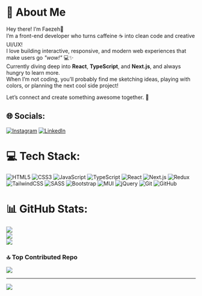 # 💫 About Me

Hey there! I’m Faezeh🎨  
I’m a front-end developer who turns caffeine ☕ into clean code and creative UI/UX!  
I love building interactive, responsive, and modern web experiences that make users go *"wow!"* 💻✨  
Currently diving deep into **React**, **TypeScript**, and **Next.js**, and always hungry to learn more.  
When I’m not coding, you’ll probably find me sketching ideas, playing with colors, or planning the next cool side project!  

Let’s connect and create something awesome together. 🚀

## 🌐 Socials:
[![Instagram](https://img.shields.io/badge/Instagram-%23E4405F.svg?logo=Instagram&logoColor=white)](https://instagram.com/coded.by.faezeh)
[![LinkedIn](https://img.shields.io/badge/LinkedIn-%230077B5.svg?logo=linkedin&logoColor=white)](https://www.linkedin.com/in/faezeh-mohammadibagha-199585211/)

# 💻 Tech Stack:
![HTML5](https://img.shields.io/badge/html5-%23E34F26.svg?style=for-the-badge&logo=html5&logoColor=white)
![CSS3](https://img.shields.io/badge/css3-%231572B6.svg?style=for-the-badge&logo=css3&logoColor=white)
![JavaScript](https://img.shields.io/badge/javascript-%23323330.svg?style=for-the-badge&logo=javascript&logoColor=%23F7DF1E)
![TypeScript](https://img.shields.io/badge/typescript-%23007ACC.svg?style=for-the-badge&logo=typescript&logoColor=white)
![React](https://img.shields.io/badge/react-%2320232a.svg?style=for-the-badge&logo=react&logoColor=%2361DAFB)
![Next.js](https://img.shields.io/badge/next.js-%23000000.svg?style=for-the-badge&logo=next.js&logoColor=white)
![Redux](https://img.shields.io/badge/redux-%23593d88.svg?style=for-the-badge&logo=redux&logoColor=white)
![TailwindCSS](https://img.shields.io/badge/tailwindcss-%2338B2AC.svg?style=for-the-badge&logo=tailwind-css&logoColor=white)
![SASS](https://img.shields.io/badge/SASS-hotpink.svg?style=for-the-badge&logo=SASS&logoColor=white)
![Bootstrap](https://img.shields.io/badge/bootstrap-%238511FA.svg?style=for-the-badge&logo=bootstrap&logoColor=white)
![MUI](https://img.shields.io/badge/MUI-%230081CB.svg?style=for-the-badge&logo=mui&logoColor=white)
![jQuery](https://img.shields.io/badge/jquery-%230769AD.svg?style=for-the-badge&logo=jquery&logoColor=white)
![Git](https://img.shields.io/badge/git-%23F05033.svg?style=for-the-badge&logo=git&logoColor=white)
![GitHub](https://img.shields.io/badge/github-%23121011.svg?style=for-the-badge&logo=github&logoColor=white)

# 📊 GitHub Stats:
![](https://github-readme-stats.vercel.app/api?username=faezehdev&theme=neon&hide_border=false&include_all_commits=false&count_private=false)<br/>
![](https://github-readme-streak-stats.herokuapp.com/?user=faezehdev&theme=neon&hide_border=false)<br/>
![](https://github-readme-stats.vercel.app/api/top-langs/?username=faezehdev&theme=neon&hide_border=false&include_all_commits=false&count_private=false&layout=compact)

### 🔝 Top Contributed Repo
![](https://github-contributor-stats.vercel.app/api?username=faezehdev&limit=5&theme=radical&combine_all_yearly_contributions=true)

---
[![](https://visitcount.itsvg.in/api?id=faezehdev&icon=4&color=12)](https://visitcount.itsvg.in)

<!-- Proudly created with GPRM ( https://gprm.itsvg.in ) -->
